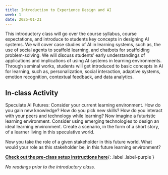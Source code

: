 ```yaml
---
title: Introduction to Experience Design and AI 
week: 1
date: 2025-01-21
---
```


This introductory class will go over the course syllabus, course expectations, and introduce to students key concepts in designing AI systems. We will cover case studies of AI in learning systems, such as, the use of social agents to scaffold learning, and chatbots for scaffolding problem-solving. We will discuss students’ early understandings of applications and implications of using AI systems in learning environments. Through seminal works, students will get introduced to basic concepts in AI for learning, such as, personalization, social interaction, adaptive systems, emotion recognition, contextual feedback, and data analytics. 


## In-class Activity
Speculate AI Futures: Consider your current learning environment. How do you gain new knowledge? How do you pick new skills? How do you interact with your peers and technology while learning? Now imagine a futuristic learning environment. Consider using emerging technologies to design an ideal learning environment. Create a scenario, in the form of a short story, of a learner living in this speculative world. 

Now you take the role of a given stakeholder in this future world. What would your role as this stakeholder be, in this future learning environment? 

**[Check out the pre-class setup instructions here](/)**{: .label .label-purple }

*No readings prior to the introductory class.*


<!-- 1. Create a [new repository based on Just the Class](https://github.com/kevinlin1/just-the-class/generate).
1. Configure a [publishing source for GitHub Pages](https://help.github.com/en/articles/configuring-a-publishing-source-for-github-pages). Your course website is now live!
1. Update `_config.yml` with your course information.
1. Edit and create `.md` [Markdown files](https://guides.github.com/features/mastering-markdown/) to add your content.
 -->